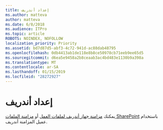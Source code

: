 ```yaml
---
title: إعداد أندريف
ms.author: matteva
author: matteva
ms.date: 6/8/2018
ms.audience: ITPro
ms.topic: article
ROBOTS: NOINDEX, NOFOLLOW
localization_priority: Priority
ms.assetid: bd7d87d5-abf3-4c72-941d-ac88dab48795
ms.openlocfilehash: 0db4413ab1de118e8b8ce50978cb71eeb9ee65d5
ms.sourcegitcommit: d6ea5e9458a2b8ceaab3ac4bd483e1130b9a398a
ms.translationtype: MT
ms.contentlocale: ar-SA
ms.lasthandoff: 01/15/2019
ms.locfileid: "28272927"
---
```

# <a name="set-up-onedrive"></a>إعداد أندريف

يمكنك [مزامنة جهاز أندريف لملفات العمل](https://go.microsoft.com/fwlink/?linkid=533375) أو [مزامنة الملفات SharePoint](https://go.microsoft.com/fwlink/?linkid=871666) باستخدام عميل المزامنة أندريف. 
  

